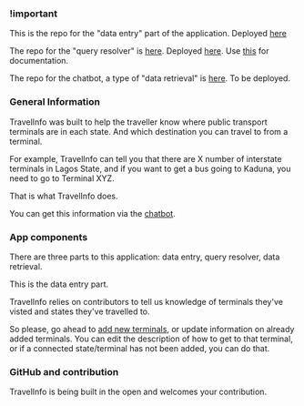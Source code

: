 ### !important
This is the repo for the "data entry" part of the application. Deployed [here](https://travelinfo-staging.herokuapp.com)

The repo for the "query resolver" is [here](https://github.com/wrecodde/travelinfo). Deployed [here](https://travelinfo-api-staging.herokuapp.com/resolve). Use [this](https://www.notion.so/wrecodde/API-Documentation-9fd02a5b57344d328265a6380e5437c4) for documentation.

The repo for the chatbot, a type of "data retrieval" is [here](https://github.com/wrecodde/travelinfo-bot). To be deployed.

### General Information
TravelInfo was built to help the traveller know where public transport terminals are in each state. And which destination you can travel to from a terminal.

For example, TravelInfo can tell you that there are X number of interstate terminals in Lagos State, and if you want to get a bus going to Kaduna, you need to go to Terminal XYZ.

That is what TravelInfo does.

You can get this information via the [chatbot](https://travelinfo-staging.herokuapp.com/chatbot).

### App components
There are three parts to this application: data entry, query resolver, data retrieval.

This is the data entry part.

TravelInfo relies on contributors to tell us knowledge of terminals they've visted and states they've travelled to.

So please, go ahead to [add new terminals](https://travelinfo-staging.herokuapp.com/terminals/new), or update information on already added terminals. You can edit the description of how to get to that terminal, or if a connected state/terminal has not been added, you can do that.

### GitHub and contribution
TravelInfo is being built in the open and welcomes your contribution.
